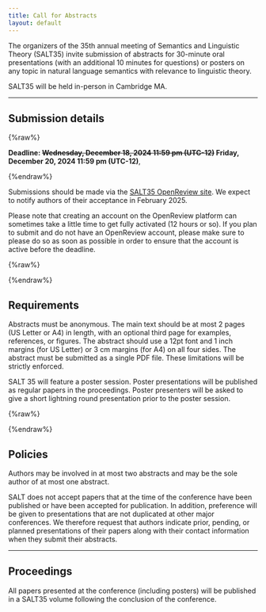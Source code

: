 ```yaml
---
title: Call for Abstracts
layout: default
---
```


The organizers of the 35th annual meeting of Semantics and Linguistic Theory (SALT35) invite submission of abstracts for 30-minute oral presentations (with an additional 10 minutes for questions) or posters on any topic in natural language semantics with relevance to linguistic theory. 

SALT35 will be held in-person in Cambridge MA.

<hr/>

## Submission details

{%raw%}

**<span class="alert">Deadline:</span> <s>Wednesday, December 18, 2024 11:59 pm (UTC-12)</s> Friday, December 20, 2024 11:59 pm (UTC-12)**, 

{%endraw%}

Submissions should be made via the [SALT35 OpenReview site](https://openreview.net/group?id=saltconf.github.io/SALT/2025). We expect to notify authors of their acceptance in February 2025.

Please note that creating an account on the OpenReview platform can sometimes  take a little time to get fully activated (12 hours or so). If you plan to submit and do not have an OpenReview account, please make sure to please do so as soon as possible in order to ensure that the account is active before the deadline.

{%raw%}
<!---
**Update (12/1/23):** Due to technical difficulties experienced by some submitters, the submission deadline has been extended to Monday, December 4, 2023, 11:59 pm anywhere in the world (UTC-12). The main technical difficulty that submitters have experienced has to do with the fact that it can (though often does not) take 12 hours for an OpenReview account to be activated. If you plan to submit and have not made an OpenReview account yet, please do so as soon as possible in order to ensure that the account is active before the new deadline. 

<hr/>
--->
{%endraw%}

## Requirements

Abstracts must be anonymous. The main text should be at most 2 pages (US Letter or A4) in length, with an optional third page for examples, references, or figures. The abstract should use a 12pt font and 1 inch margins (for US Letter) or 3 cm margins (for A4) on all four sides. The abstract must be submitted as a single PDF file. These limitations will be strictly enforced. 

SALT 35 will feature a poster session. Poster presentations will be published as regular papers in the proceedings. Poster presenters will be asked to give a short lightning round presentation prior to the poster session.

{%raw%}
<!---

**Clarification (11/4/23):** English context descriptions for non-English examples may be placed on the third page alongside the example they are associated with, but they must obey the constraint for figure captions on the third page–i.e. they must not exceed 100 characters in length. If longer English context descriptions are necessary–even for non-English examples that themselves are placed on the third page–they must be interleaved within the main text of the abstract.

The abstract should use a font no smaller than 12pt for all text (including mathematical formulae, examples, figure captions, and footnotes), and its margins should be no smaller than 1 inch (for US Letter) or 3 cm margins (for A4) on all four sides. The line spacing must be no smaller than single space. The abstract must be submitted as a single PDF file. These limitations will be strictly enforced. In addition to the intellectual interest of the abstract, clarity and readability will also be taken into account in reviewing.

<hr/>
--->
{%endraw%}
## Policies

Authors may be involved in at most two abstracts and may be the sole author of at most one abstract.

SALT does not accept papers that at the time of the conference have been published or have been accepted for publication. In addition, preference will be given to presentations that are not duplicated at other major conferences. We therefore request that authors indicate prior, pending, or planned presentations of their papers along with their contact information when they submit their abstracts.


<hr/>

## Proceedings

All papers presented at the conference (including posters) will be published in a SALT35 volume following the conclusion of the conference.
